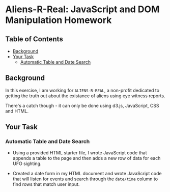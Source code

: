 # Aliens-R-Real: JavaScript and DOM Manipulation Homework <!-- omit in toc -->

## Table of Contents <!-- omit in toc -->

- [Background](#background)
- [Your Task](#your-task)
  - [Automatic Table and Date Search](#automatic-table-and-date-search)


## Background

In this exercise, I am working for `ALIENS-R-REAL`, a non-profit dedicated to getting the truth out about the existance of aliens using eye witness reports. 

There's a catch though - it can only be done using d3.js, JavaScript, CSS and HTML. 


## Your Task

###  Automatic Table and Date Search

* Using a provided HTML starter file, I wrote JavaScript code that appends a table to the page and then adds a new row of data for each UFO sighting. 

* Created a date form in my HTML document and wrote JavaScript code that will listen for events and search through the `date/time` column to find rows that match user input.
  
